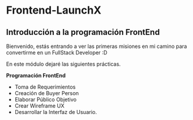 # Frontend-LaunchX
## Introducción a la programación FrontEnd

Bienvenido, estás entrando a ver las primeras misiones en mi camino para convertirme en un FullStack Developer :D

En este módulo dejaré las siguientes prácticas.

**Programación FrontEnd**
- Toma de Requerimientos
- Creación de Buyer Person
- Elaborar Público Objetivo
- Crear Wireframe UX
- Desarrollar la Interfaz de Usuario.
